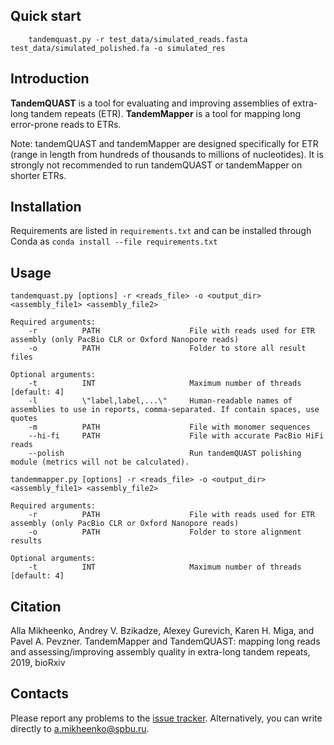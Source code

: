 ## Quick start
```shell
    tandemquast.py -r test_data/simulated_reads.fasta test_data/simulated_polished.fa -o simulated_res
```

## Introduction

**TandemQUAST** is a tool for evaluating and improving assemblies of extra-long tandem repeats (ETR).
**TandemMapper** is a tool for mapping long error-prone reads to ETRs.

Note: tandemQUAST and tandemMapper are designed specifically for ETR (range in length from hundreds of thousands to millions of nucleotides). It is strongly not recommended to run tandemQUAST or tandemMapper on shorter ETRs.


## Installation

Requirements are listed in ```requirements.txt``` and can be installed through Conda as ```conda install --file requirements.txt```

## Usage

```shell
tandemquast.py [options] -r <reads_file> -o <output_dir> <assembly_file1> <assembly_file2>

Required arguments:
    -r          PATH                    File with reads used for ETR assembly (only PacBio CLR or Oxford Nanopore reads)
    -o          PATH                    Folder to store all result files

Optional arguments:    
    -t          INT                     Maximum number of threads [default: 4]
    -l          \"label,label,...\"     Human-readable names of assemblies to use in reports, comma-separated. If contain spaces, use quotes 
    -m          PATH                    File with monomer sequences
    --hi-fi     PATH                    File with accurate PacBio HiFi reads
    --polish                            Run tandemQUAST polishing module (metrics will not be calculated).
```

```shell
tandemmapper.py [options] -r <reads_file> -o <output_dir> <assembly_file1> <assembly_file2>

Required arguments:
    -r          PATH                    File with reads used for ETR assembly (only PacBio CLR or Oxford Nanopore reads)
    -o          PATH                    Folder to store alignment results

Optional arguments:    
    -t          INT                     Maximum number of threads [default: 4]
```
## Citation

Alla Mikheenko, Andrey V. Bzikadze, Alexey Gurevich, Karen H. Miga, and Pavel A. Pevzner. TandemMapper and TandemQUAST: mapping long reads and assessing/improving assembly quality in extra-long tandem repeats, 2019, bioRxiv

## Contacts

Please report any problems to the [issue tracker](https://github.com/ablab/tandemQUAST/issues). Alternatively, you can write directly to [a.mikheenko@spbu.ru](mailto:a.mikheenko@spbu.ru).